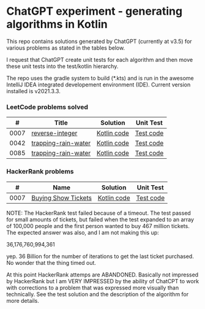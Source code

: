 # ChatGPT experiment - generating algorithms in Kotlin

This repo contains solutions generated by ChatGPT (currently at v3.5)
for various problems as stated in the tables below.

I request that ChatGPT create unit tests for each algorithm and then move
these unit tests into the test/kotlin hierarchy.

The repo uses the gradle system to build (*.kts) and is run in
the awesome IntelliJ IDEA integrated developement environment (IDE). 
Current version installed is v2021.3.3.

### LeetCode problems solved


| #    | Title                                                                                 | Solution                                                             | Unit Test                                                               |
|------|---------------------------------------------------------------------------------------|----------------------------------------------------------------------|-------------------------------------------------------------------------|
| 0007 | [reverse-integer](https://leetcode.com/problems/reverse-integer/description/)         | [Kotlin code](./src/main/kotlin/leetcode/P0007_ReverseInteger.kt)    | [Test code](./src/test/kotlin/leetcode/P0007_ReverseIntegerTest.kt)     |
| 0042 | [trapping-rain-water](https://leetcode.com/problems/trapping-rain-water/description/) | [Kotlin code](./src/main/kotlin/leetcode/P0042_TrappingRainWater.kt) | [Test code](./src/test/kotlin/leetcode/P0042_TrappingRainWaterTest.kt)  |
| 0085 | [trapping-rain-water](https://leetcode.com/problems/maximal-rectangle/description/)   | [Kotlin code](./src/main/kotlin/leetcode/P0085_MaximalRectangle.kt)  | [Test code](./src/test/kotlin/leetcode/P0085_MaximalRectangleTest.kt)   |

### HackerRank problems

| #    | Name                                                                                | Solution                                                         | Unit Test                                                               |
|------|-------------------------------------------------------------------------------------|------------------------------------------------------------------|-------------------------------------------------------------------------|
| 0007 | [Buying Show Tickets](https://www.hackerrank.com/work/tests/356098/questions)       | [Kotlin code](./src/main/kotlin/hackerRank/BuyingShowTickets.kt) | [Test code](./src/test/kotlin/hackerRank/BuyingShowTicketsTest.kt)      |

NOTE: The HackerRank test failed because of a timeout.
The test passed for small amounts of tickets, but failed when the test expanded to an array of 100,000 people and 
the first person wanted to buy 467 million tickets.   The expected answer was also, and I am not making this up:

36,176,760,994,361

yep. 36 Billion for the number of iterations to get the last ticket purchased.   No wonder that the thing timed out.

At this point HackerRank attemps are ABANDONED.  Basically not impressed by HackerRank but I am VERY IMPRESSED by 
the ability of ChatCPT to work with corrections to a problem that was expressed more visually than technically.
See the test solution and the description of the algorithm for more details.